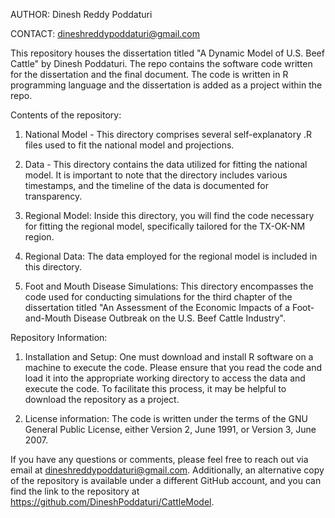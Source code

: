 AUTHOR: Dinesh Reddy Poddaturi

CONTACT: dineshreddypoddaturi@gmail.com

This repository houses the dissertation titled "A Dynamic Model of U.S. Beef Cattle" by Dinesh Poddaturi. The repo contains the software code written for the dissertation and the final document. The code is written in R programming language and the dissertation is added as a project within the repo.

Contents of the repository:

1. National Model - This directory comprises several self-explanatory .R files used to fit the national model and projections.
   
2. Data - This directory contains the data utilized for fitting the national model. It is important to note that the directory includes various timestamps, and the timeline of the data is documented for transparency.
   
3. Regional Model: Inside this directory, you will find the code necessary for fitting the regional model, specifically tailored for the TX-OK-NM region.

4. Regional Data: The data employed for the regional model is included in this directory.
   
5. Foot and Mouth Disease Simulations: This directory encompasses the code used for conducting simulations for the third chapter of the dissertation titled "An Assessment of the Economic Impacts of a Foot-and-Mouth Disease Outbreak on the U.S. Beef Cattle Industry".

Repository Information:

1. Installation and Setup: One must download and install R software on a machine to execute the code. Please ensure that you read the code and load it into the appropriate working directory to access the data and execute the code. To facilitate this process, it may be helpful to download the repository as a project.

2. License information: The code is written under the terms of the GNU General Public License, either Version 2, June 1991, or Version 3, June 2007.

If you have any questions or comments, please feel free to reach out via email at dineshreddypoddaturi@gmail.com. Additionally, an alternative copy of the repository is available under a different GitHub account, and you can find the link to the repository at https://github.com/DineshPoddaturi/CattleModel.
